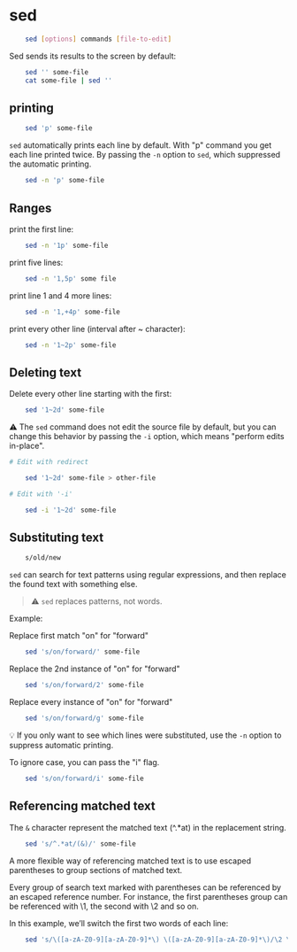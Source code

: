 # sed

```bash
    sed [options] commands [file-to-edit]
```

Sed sends its results to the screen by default:

```bash
    sed '' some-file
    cat some-file | sed ''
```

## printing

```bash
    sed 'p' some-file
```

`sed` automatically prints each line by default. With "p" command you get each line printed twice. By passing the `-n` option to `sed`, which suppressed the automatic printing.

```bash
    sed -n 'p' some-file
```

## Ranges

print the first line:

```bash
    sed -n '1p' some-file
```

print five lines:

```bash
    sed -n '1,5p' some file
```

print line 1 and 4 more lines:

```bash
    sed -n '1,+4p' some-file
```

print every other line (interval after ~ character):

```bash
    sed -n '1~2p' some-file
```

## Deleting text

Delete every other line starting with the first:

```bash
    sed '1~2d' some-file
```

⚠ The `sed` command does not edit the source file by default, but you can change this behavior by passing the `-i` option, which means "perform edits in-place".

```bash
# Edit with redirect

    sed '1~2d' some-file > other-file

# Edit with '-i'

    sed -i '1~2d' some-file
```

## Substituting text

```bash
    s/old/new
```

`sed` can search for text patterns using regular expressions, and then replace the found text with something else.

>⚠ `sed` replaces patterns, not words.

Example:

Replace first match "on" for "forward"

```bash
    sed 's/on/forward/' some-file
```

Replace the 2nd instance of "on" for "forward"

```bash
    sed 's/on/forward/2' some-file
```

Replace every instance of "on" for "forward"

```bash
    sed 's/on/forward/g' some-file
```

💡 If you only want to see which lines were substituted, use the `-n` option to suppress automatic printing.

To ignore case, you can pass the "i" flag.

```bash
    sed 's/on/forward/i' some-file
```

## Referencing matched text

The `&` character represent the matched text (^.*at) in the replacement string.

```bash
    sed 's/^.*at/(&)/' some-file
```

A more flexible way of referencing matched text is to use escaped parentheses to group sections of matched text.

Every group of search text marked with parentheses can be referenced by an escaped reference number. For instance, the first parentheses group can be referenced with \1, the second with \2 and so on.

In this example, we’ll switch the first two words of each line:

```bash
    sed 's/\([a-zA-Z0-9][a-zA-Z0-9]*\) \([a-zA-Z0-9][a-zA-Z0-9]*\)/\2 \1/' song.txt
```